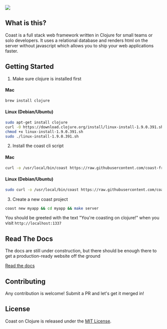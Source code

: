 ![](logo/horizontal.png)

## What is this?

Coast is a full stack web framework written in Clojure for small teams or solo developers. It uses a relational database and renders html on the server without javascript which allows you to ship your web applications faster.

## Getting Started

1. Make sure clojure is installed first

#### Mac
```bash
brew install clojure
```

#### Linux (Debian/Ubuntu)
```bash
sudo apt-get install clojure
curl -O https://download.clojure.org/install/linux-install-1.9.0.391.sh
chmod +x linux-install-1.9.0.391.sh
sudo ./linux-install-1.9.0.391.sh
```

2. Install the coast cli script

#### Mac
```bash
curl -o /usr/local/bin/coast https://raw.githubusercontent.com/coast-framework/coast/master/coast && chmod a+x /usr/local/bin/coast
```

#### Linux (Debian/Ubuntu)
```bash
sudo curl -o /usr/local/bin/coast https://raw.githubusercontent.com/coast-framework/coast/master/coast && sudo chmod a+x /usr/local/bin/coast
```


3. Create a new coast project

```bash
coast new myapp && cd myapp && make server
```

You should be greeted with the text "You're coasting on clojure!"
when you visit `http://localhost:1337`

## Read The Docs

The docs are still under construction, but there should be enough there
to get a production-ready website off the ground

[Read the docs](docs/README.md)

## Contributing

Any contribution is welcome! Submit a PR and let's get it merged in!

## License

Coast on Clojure is released under the [MIT License](https://opensource.org/licenses/MIT).
